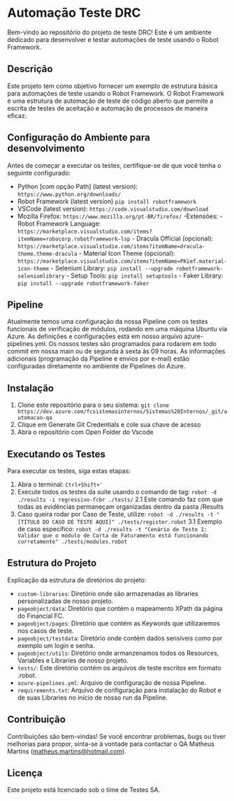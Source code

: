 # Automação Teste DRC

Bem-vindo ao repositório do projeto de teste DRC! Este é um ambiente dedicado para desenvolver e testar automações de teste usando o Robot Framework.

## Descrição

Este projeto tem como objetivo fornecer um exemplo de estrutura básica para automações de teste usando o Robot Framework. O Robot Framework é uma estrutura de automação de teste de código aberto que permite a escrita de testes de aceitação e automação de processos de maneira eficaz.

## Configuração do Ambiente para desenvolvimento

Antes de começar a executar os testes, certifique-se de que você tenha o seguinte configurado:

- Python [com opção Path] (latest version): `https://www.python.org/downloads/`
- Robot Framework (latest version) `pip install robotframework`
- VSCode (latest version): `https://code.visualstudio.com/download`
- Mozilla Firefox: `https://www.mozilla.org/pt-BR/firefox/`
    -Extensões:
        - Robot Framework Language: `https://marketplace.visualstudio.com/items?itemName=robocorp.robotframework-lsp`
        - Dracula Official (opcional): `https://marketplace.visualstudio.com/items?itemName=dracula-theme.theme-dracula`
        - Material Icon Theme (opcional): `https://marketplace.visualstudio.com/items?itemName=PKief.material-icon-theme`
        - Selenium Library: `pip install --upgrade robotframework-seleniumlibrary`
        - Setup Tools:      `pip install setuptools`
        - Faker Library:    `pip install --upgrade robotframework-faker`

## Pipeline

Atualmente temos uma configuração da nossa Pipeline com os testes funcionais de verificação de módulos, rodando em uma máquina Ubuntu via Azure. As definições e configurações está em nosso arquivo azure-pipelines.yml. Os nossos testes são programados para rodarem em todo commit em nossa main ou de segunda à sexta às 09 horas. As informações adicionais (programação da Pipeline e envios por e-mail) estão configuradas diretamente no ambiente de Pipelines do Azure.

## Instalação

1. Clone este repositório para o seu sistema: `git clone https://dev.azure.com/fcsistemasinternos/Sistemas%20Internos/_git/automacao-qa`
2. Clique em Generate Git Credentials e cole sua chave de acesso
3. Abra o repositório com Open Folder do Vscode

## Executando os Testes

Para executar os testes, siga estas etapas:

1. Abra o terminal: `Ctrl+Shift+'`
2. Execute todos os testes da suíte usando o comando de tag: `robot -d ./results -i regressivo-fcbr ./tests/`
    2.1 Este comando faz com que todas as evidências permaneçam organizadas dentro da pasta /Results
3. Caso queira rodar por Caso de Teste, utilize: `robot -d ./results -t "[TÍTULO DO CASO DE TESTE AQUI]" ./tests/register.robot`
    3.1 Exemplo de caso específico: `robot -d ./results -t "Cenário de Teste 1: Validar que o módulo de Carta de Faturamento está funcionando corretamente" ./tests/modules.robot`

## Estrutura do Projeto

Explicação da estrutura de diretórios do projeto:

- `custom-libraries`: Diretório onde são armazenadas as libraries personalizadas de nosso projeto.
- `pageobject/data`: Diretório que contém o mapeamento XPath da página do Financial FC.
- `pageobject/pages`: Diretório que contém as Keywords que utilizaremos nos casos de teste.
- `pageobject/testdata`: Diretório onde contém dados sensíveis como por exemplo um login e senha.
- `pageobject/utils`: Diretório onde armanzenamos todos os Resources, Variables e Libraries de nosso projeto.
- `tests/`: Este diretório contém os arquivos de teste escritos em formato .robot.
- `azure-pipelines.yml`: Arquivo de configuração de nossa Pipeline.
- `requirements.txt`: Arquivo de configuração para instalação do Robot e de suas Libraries no início de nosso run da Pipeline.

## Contribuição

Contribuições são bem-vindas! Se você encontrar problemas, bugs ou tiver melhorias para propor, sinta-se à vontade para contactar o QA Matheus Martins (matheus.martins@hotmail.com).

## Licença

Este projeto está licenciado sob o time de Testes SA.